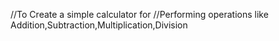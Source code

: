 //To Create a simple calculator for 
//Performing operations like Addition,Subtraction,Multiplication,Division

